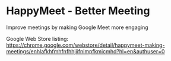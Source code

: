 # HappyMeet - Better Meeting

Improve meetings by making Google Meet more engaging

Google Web Store listing:
https://chrome.google.com/webstore/detail/happymeet-making-meetings/enhlafkhfmhfnfhhjiifnimpfkmicmhd?hl=en&authuser=0

